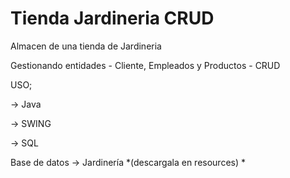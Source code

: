# Tienda Jardineria CRUD

Almacen de una tienda de Jardineria 

Gestionando entidades - Cliente, Empleados y Productos - CRUD



USO;

-> Java

-> SWING

-> SQL



Base de datos -> Jardinería *(descargala en resources) *
